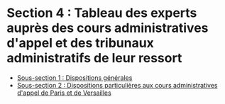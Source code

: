 # Section 4 : Tableau des experts auprès des cours administratives d'appel et des tribunaux administratifs de leur ressort

- [Sous-section 1 : Dispositions générales](sous-section-1)
- [Sous-section 2 : Dispositions particulières aux cours administratives d'appel de Paris et de Versailles](sous-section-2)
